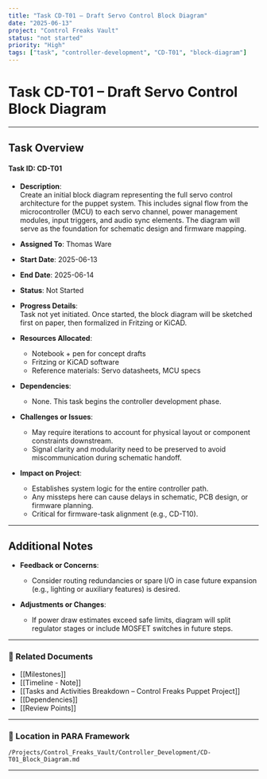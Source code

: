 ```yaml
---
title: "Task CD-T01 – Draft Servo Control Block Diagram"
date: "2025-06-13"
project: "Control Freaks Vault"
status: "not started"
priority: "High"
tags: ["task", "controller-development", "CD-T01", "block-diagram"]
---
```


# Task CD-T01 – Draft Servo Control Block Diagram

---

## Task Overview

#### Task ID: CD-T01

- **Description**:  
  Create an initial block diagram representing the full servo control architecture for the puppet system. This includes signal flow from the microcontroller (MCU) to each servo channel, power management modules, input triggers, and audio sync elements. The diagram will serve as the foundation for schematic design and firmware mapping.

- **Assigned To**: Thomas Ware

- **Start Date**: 2025-06-13  
- **End Date**: 2025-06-14

- **Status**: Not Started

- **Progress Details**:  
  Task not yet initiated. Once started, the block diagram will be sketched first on paper, then formalized in Fritzing or KiCAD.

- **Resources Allocated**:
  - Notebook + pen for concept drafts
  - Fritzing or KiCAD software
  - Reference materials: Servo datasheets, MCU specs

- **Dependencies**:
  - None. This task begins the controller development phase.

- **Challenges or Issues**:
  - May require iterations to account for physical layout or component constraints downstream.
  - Signal clarity and modularity need to be preserved to avoid miscommunication during schematic handoff.

- **Impact on Project**:
  - Establishes system logic for the entire controller path.
  - Any missteps here can cause delays in schematic, PCB design, or firmware planning.
  - Critical for firmware-task alignment (e.g., CD-T10).

---

## Additional Notes

- **Feedback or Concerns**:
  - Consider routing redundancies or spare I/O in case future expansion (e.g., lighting or auxiliary features) is desired.
  
- **Adjustments or Changes**:
  - If power draw estimates exceed safe limits, diagram will split regulator stages or include MOSFET switches in future steps.

---

### 🔗 Related Documents

- [[Milestones]]
- [[Timeline - Note]]
- [[Tasks and Activities Breakdown – Control Freaks Puppet Project]]
- [[Dependencies]]
- [[Review Points]]

---

### 📁 Location in PARA Framework

`/Projects/Control_Freaks_Vault/Controller_Development/CD-T01_Block_Diagram.md`

---
